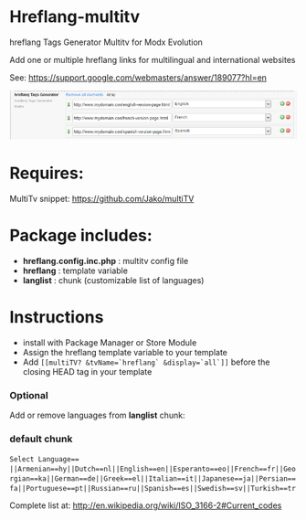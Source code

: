 Hreflang-multitv
================

hreflang Tags Generator Multitv for Modx Evolution

Add one or multiple hreflang links for multilingual and international websites

See: https://support.google.com/webmasters/answer/189077?hl=en

![hreflang multitv](https://raw.githubusercontent.com/Nicola1971/Hreflang-multitv/master/hreflangmultitv.jpg)

# Requires:
MultiTv snippet: https://github.com/Jako/multiTV

# Package includes:

* **hreflang.config.inc.php** : multitv config file
* **hreflang** : template variable
* **langlist** : chunk (customizable list of languages)

# Instructions

* install with Package Manager or Store Module
* Assign the hreflang template variable to your template
* Add ```[[multiTV? &tvName=`hreflang` &display=`all`]]``` before the closing HEAD tag in your template

### Optional

Add or remove languages from **langlist** chunk:

### default chunk
```Select Language== ||Armenian==hy||Dutch==nl||English==en||Esperanto==eo||French==fr||Georgian==ka||German==de||Greek==el||Italian==it||Japanese==ja||Persian==fa||Portuguese==pt||Russian==ru||Spanish==es||Swedish==sv||Turkish==tr```

Complete list at:
http://en.wikipedia.org/wiki/ISO_3166-2#Current_codes
